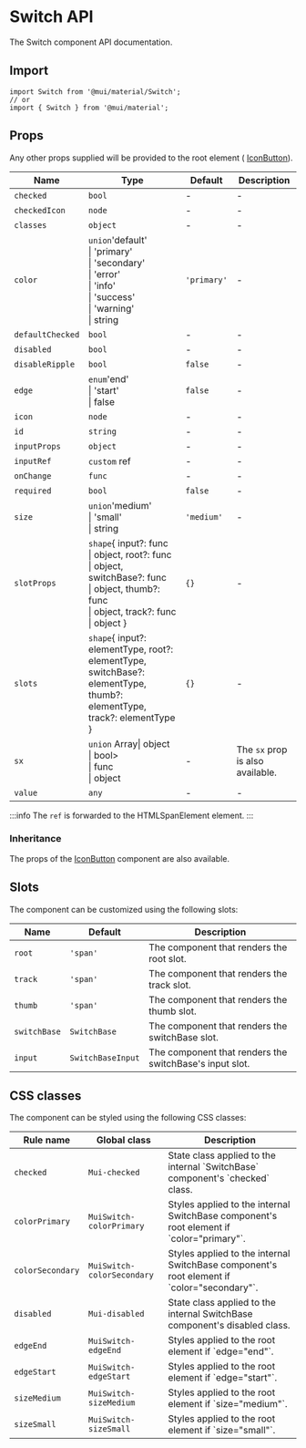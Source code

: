 # Switch API

The Switch component API documentation.

## Import

```
import Switch from '@mui/material/Switch';
// or
import { Switch } from '@mui/material';
```

## Props

Any other props supplied will be provided to the root element ( [IconButton](/material-ui/api/icon-button/)).

| Name | Type | Default | Description |
| --- | --- | --- | --- |
| `checked` | `bool` | - | - |
| `checkedIcon` | `node` | - | - |
| `classes` | `object` | - | - |
| `color` | `union`'default'<br>\| 'primary'<br>\| 'secondary'<br>\| 'error'<br>\| 'info'<br>\| 'success'<br>\| 'warning'<br>\| string | `'primary'` | - |
| `defaultChecked` | `bool` | - | - |
| `disabled` | `bool` | - | - |
| `disableRipple` | `bool` | `false` | - |
| `edge` | `enum`'end'<br>\| 'start'<br>\| false | `false` | - |
| `icon` | `node` | - | - |
| `id` | `string` | - | - |
| `inputProps` | `object` | - | - |
| `inputRef` | `custom` ref | - | - |
| `onChange` | `func` | - | - |
| `required` | `bool` | `false` | - |
| `size` | `union`'medium'<br>\| 'small'<br>\| string | `'medium'` | - |
| `slotProps` | `shape`{ input?: func<br>\| object, root?: func<br>\| object, switchBase?: func<br>\| object, thumb?: func<br>\| object, track?: func<br>\| object } | `{}` | - |
| `slots` | `shape`{ input?: elementType, root?: elementType, switchBase?: elementType, thumb?: elementType, track?: elementType } | `{}` | - |
| `sx` | `union` Array\| object<br>\| bool><br>\| func<br>\| object | - | The `sx` prop is also available. |
| `value` | `any` | - | - |

:::info
The `ref` is forwarded to the HTMLSpanElement element.
:::

### Inheritance

The props of the [IconButton](/material-ui/api/icon-button/) component are also available.

## Slots

The component can be customized using the following slots:

| Name | Default | Description |
| --- | --- | --- |
| `root` | `'span'` | The component that renders the root slot. |
| `track` | `'span'` | The component that renders the track slot. |
| `thumb` | `'span'` | The component that renders the thumb slot. |
| `switchBase` | `SwitchBase` | The component that renders the switchBase slot. |
| `input` | `SwitchBaseInput` | The component that renders the switchBase's input slot. |

## CSS classes

The component can be styled using the following CSS classes:

| Rule name | Global class | Description |
| --- | --- | --- |
| `checked` | `Mui-checked` | State class applied to the internal \`SwitchBase\` component's \`checked\` class. |
| `colorPrimary` | `MuiSwitch-colorPrimary` | Styles applied to the internal SwitchBase component's root element if \`color="primary"\`. |
| `colorSecondary` | `MuiSwitch-colorSecondary` | Styles applied to the internal SwitchBase component's root element if \`color="secondary"\`. |
| `disabled` | `Mui-disabled` | State class applied to the internal SwitchBase component's disabled class. |
| `edgeEnd` | `MuiSwitch-edgeEnd` | Styles applied to the root element if \`edge="end"\`. |
| `edgeStart` | `MuiSwitch-edgeStart` | Styles applied to the root element if \`edge="start"\`. |
| `sizeMedium` | `MuiSwitch-sizeMedium` | Styles applied to the root element if \`size="medium"\`. |
| `sizeSmall` | `MuiSwitch-sizeSmall` | Styles applied to the root element if \`size="small"\`. |